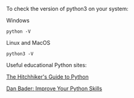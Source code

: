 To check the version of python3 on your system:

Windows

`python -V
`

  Linux and MacOS

`python3 -V
`

Useful educational Python sites:

[The Hitchhiker's Guide to Python](https://docs.python-guide.org/writing/style/#function-arguments)

[Dan Bader: Improve Your Python Skills](https://dbader.org/blog/python-decorators)

